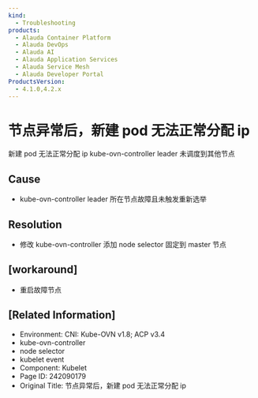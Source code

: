 ```yaml
---
kind:
  - Troubleshooting
products:
  - Alauda Container Platform
  - Alauda DevOps
  - Alauda AI
  - Alauda Application Services
  - Alauda Service Mesh
  - Alauda Developer Portal
ProductsVersion:
  - 4.1.0,4.2.x
---
```

<!-- A type of document that involves encountering a fault, diagnosing it, performing root cause analysis, and providing solutions. -->

# 节点异常后，新建 pod 无法正常分配 ip

新建 pod 无法正常分配 ip kube-ovn-controller leader 未调度到其他节点

## Cause
- kube-ovn-controller leader 所在节点故障且未触发重新选举

## Resolution
- 修改 kube-ovn-controller 添加 node selector 固定到 master 节点

## [workaround]
- 重启故障节点

## [Related Information]
- Environment: CNI: Kube-OVN v1.8; ACP v3.4
- kube-ovn-controller
- node selector
- kubelet event
- Component: Kubelet
- Page ID: 242090179
- Original Title: 节点异常后，新建 pod 无法正常分配 ip

